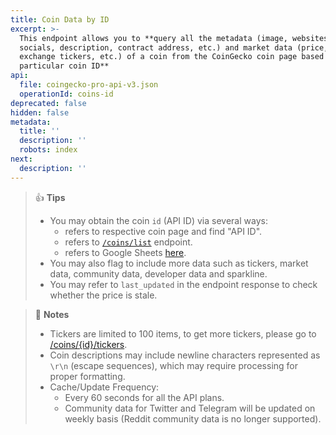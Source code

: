 ```yaml
---
title: Coin Data by ID
excerpt: >-
  This endpoint allows you to **query all the metadata (image, websites,
  socials, description, contract address, etc.) and market data (price, ATH,
  exchange tickers, etc.) of a coin from the CoinGecko coin page based on a
  particular coin ID**
api:
  file: coingecko-pro-api-v3.json
  operationId: coins-id
deprecated: false
hidden: false
metadata:
  title: ''
  description: ''
  robots: index
next:
  description: ''
---
```

> 👍 **Tips**
> 
> - You may obtain the coin `id` (API ID) via several ways:
>   - refers to respective coin page and find "API ID".
>   - refers to [`/coins/list`](/reference/coins-list) endpoint.
>   - refers to Google Sheets [here](https://docs.google.com/spreadsheets/d/1wTTuxXt8n9q7C4NDXqQpI3wpKu1_5bGVmP9Xz0XGSyU/edit?usp=sharing).
> - You may also flag to include more data such as tickers, market data, community data, developer data and sparkline.
> - You may refer to `last_updated` in the endpoint response to check whether the price is stale.

> 📘 **Notes**
> 
> - Tickers are limited to 100 items, to get more tickers, please go to [/coins/{id}/tickers](/reference/coins-id-tickers).
> - Coin descriptions may include newline characters represented as `\r\n` (escape sequences), which may require processing for proper formatting. 
> - Cache/Update Frequency:
>   - Every 60 seconds for all the API plans.
>   - Community data for Twitter and Telegram will be updated on weekly basis (Reddit community data is no longer supported).